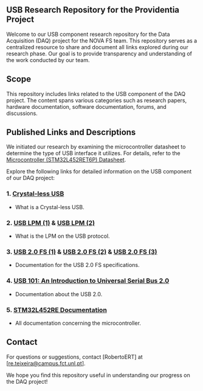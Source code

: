 ## USB Research Repository for the Providentia Project

Welcome to our USB component research repository for the Data Acquisition (DAQ) project for the NOVA FS team. 
This repository serves as a centralized resource to share and document all links explored during our research phase. 
Our goal is to provide transparency and understanding of the work conducted by our team.

## Scope

This repository includes links related to the USB component of the DAQ project. 
The content spans various categories such as research papers, hardware documentation, software documentation, forums, and discussions.

## Published Links and Descriptions

We initiated our research by examining the microcontroller datasheet to determine the type of USB interface it utilizes. 
For details, refer to the [Microcontroller (STM32L452RET6P) Datasheet](https://www.st.com/content/ccc/resource/technical/document/datasheet/group3/fc/c2/8d/b7/99/d8/42/9e/DM00340549/files/DM00340549.pdf/jcr:content/translations/en.DM00340549.pdf).

Explore the following links for detailed information on the USB component of our DAQ project:

### 1. [Crystal-less USB](https://www.nxp.com/company/blog/crystal-clear-benefits-of-crystal-less-usb-mcus:BL-CRYSTAL-CLEAR-BENEFITS-USB-MCUS)
   - What is a Crystal-less USB.

### 2. [USB LPM (1)](https://techcommunity.microsoft.com/t5/microsoft-usb-blog/link-power-management-lpm-in-usb-2-0/ba-p/270812) & [USB LPM (2)](https://www.synopsys.com/dw/dwtb.php?a=usb_lpm)
   - What is the LPM on the USB protocol.

### 3. [USB 2.0 FS (1)](https://www.st.com/resource/en/application_note/dm00296349-usb-hardware-and-pcb-guidelines-using-stm32-mcus-stmicroelectronics.pdf) & [USB 2.0 FS (2)](https://en.wikipedia.org/wiki/USB_communications#:~:text=Electrical%20specification%5Bedit%5D) & [USB 2.0 FS (3)](https://www.youtube.com/watch?v=phkBIjoJKj4&list=PLnMKNibPkDnFFRBVD206EfnnHhQZI4Hxa&t=918s)
   - Documentation for the USB 2.0 FS specifications.

### 4. [USB 101: An Introduction to Universal Serial Bus 2.0](https://www.infineon.com/dgdl/Infineon-AN57294_USB_101_An_Introduction_to_Universal_Serial_Bus_2.0-ApplicationNotes-v09_00-EN.pdf?fileId=8ac78c8c7cdc391c017d072d8e8e5256)
   - Documentation about the USB 2.0.

### 5. [STM32L452RE Documentation](https://www.st.com/en/microcontrollers-microprocessors/stm32l452re.html#documentation)
   - All documentation concerning the microcontroller.

## Contact

For questions or suggestions, contact [RobertoERT] at [re.teixeira@campus.fct.unl.pt].

We hope you find this repository useful in understanding our progress on the DAQ project!
